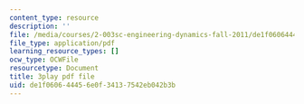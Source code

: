 ```yaml
---
content_type: resource
description: ''
file: /media/courses/2-003sc-engineering-dynamics-fall-2011/de1f060644456e0f34137542eb042b3b_fK9AGvLf3yw.pdf
file_type: application/pdf
learning_resource_types: []
ocw_type: OCWFile
resourcetype: Document
title: 3play pdf file
uid: de1f0606-4445-6e0f-3413-7542eb042b3b
---
```

